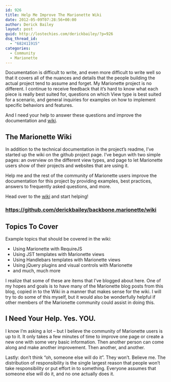 ```yaml
---
id: 926
title: Help Me Improve The Marionette Wiki
date: 2012-05-09T07:28:56+00:00
author: Derick Bailey
layout: post
guid: http://lostechies.com/derickbailey/?p=926
dsq_thread_id:
  - "682411915"
categories:
  - Community
  - Marionette
---
```

Documentation is difficult to write, and even more difficult to write well so that it covers all of the nuances and details that the people building the actual project tend to assume and forget. My Marionette project is no different. I continue to receive feedback that it&#8217;s hard to know what each piece is really best suited for, questions on which View type is best suited for a scenario, and general inquiries for examples on how to implement specific behaviors and features.

And I need your help to answer these questions and improve the documentation and [wiki](https://github.com/derickbailey/backbone.marionette/wiki).

## The Marionette Wiki

In addition to the technical documentation in the project&#8217;s readme, I&#8217;ve started up the wiki on the github project page. I&#8217;ve begun with two simple pages: an overview on the different view types, and page to let Marionette users show of their projects and websites that are using it.

Help me and the rest of the community of Marionette users improve the documentation for this project by providing examples, best practices, answers to frequently asked questions, and more. 

Head over to the [wiki](https://github.com/derickbailey/backbone.marionette/wiki) and start helping! 

### **<https://github.com/derickbailey/backbone.marionette/wiki>**

## Topics To Cover

Example topics that should be covered in the wiki:

  * Using Marionette with RequireJS
  * Using JST templates with Marionette views
  * Using Handlebars templates with Marionette views
  * Using jQuery plugins and visual controls with Marionette
  * and much, much more

I realize that some of these are items that I&#8217;ve blogged about here. One of my hopes and goals is to have many of the Marionette blog posts from this blog, copied in to the Wiki in a manner that makes sense for the wiki. I will try to do some of this myself, but it would also be wonderfully helpful if other members of the Marionette community could assist in doing this.

## I Need Your Help. Yes. YOU.

I know I&#8217;m asking a lot &#8211; but I believe the community of Marionette users is up to it. It only takes a few minutes of time to improve one page or create a new one with some very basic information. Then another person can come along and make another improvement. Then another, and another. 

Lastly: don&#8217;t think &#8220;oh, someone else will do it&#8221;. They won&#8217;t. Believe me. The distribution of responsibility is the single largest reason that people won&#8217;t take responsibility or put effort in to something. Everyone assumes that someone else will do it, and no one actually does it.